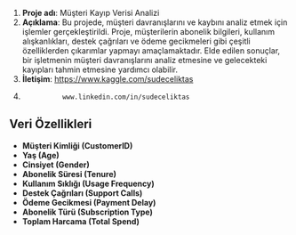 1. **Proje adı**: Müşteri Kayıp Verisi Analizi
2. **Açıklama**: Bu projede, müşteri davranışlarını ve kaybını analiz etmek için işlemler gerçekleştirildi. Proje, müşterilerin abonelik bilgileri, kullanım alışkanlıkları, destek çağrıları ve ödeme gecikmeleri gibi çeşitli özelliklerden çıkarımlar yapmayı amaçlamaktadır. Elde edilen sonuçlar, bir işletmenin müşteri davranışlarını analiz etmesine ve  gelecekteki kayıpları tahmin etmesine yardımcı olabilir.
3. **İletişim**: https://www.kaggle.com/sudeceliktas
4.               www.linkedin.com/in/sudeceliktas

## Veri Özellikleri

- **Müşteri Kimliği (CustomerID)**
- **Yaş (Age)**
- **Cinsiyet (Gender)**
- **Abonelik Süresi (Tenure)**
- **Kullanım Sıklığı (Usage Frequency)**
- **Destek Çağrıları (Support Calls)**
- **Ödeme Gecikmesi (Payment Delay)**
- **Abonelik Türü (Subscription Type)**
- **Toplam Harcama (Total Spend)**
